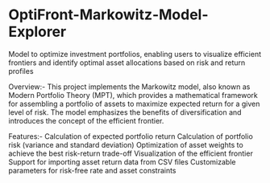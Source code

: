 # OptiFront-Markowitz-Model-Explorer
Model to optimize investment portfolios, enabling users to visualize efficient frontiers and identify optimal asset allocations based on risk and return profiles

Overview:-
This project implements the Markowitz model, also known as Modern Portfolio Theory (MPT), which provides a mathematical framework for assembling a portfolio of assets to maximize expected return for a given level of risk. The model emphasizes the benefits of diversification and introduces the concept of the efficient frontier.

Features:-
Calculation of expected portfolio return
Calculation of portfolio risk (variance and standard deviation)
Optimization of asset weights to achieve the best risk-return trade-off
Visualization of the efficient frontier
Support for importing asset return data from CSV files
Customizable parameters for risk-free rate and asset constraints
